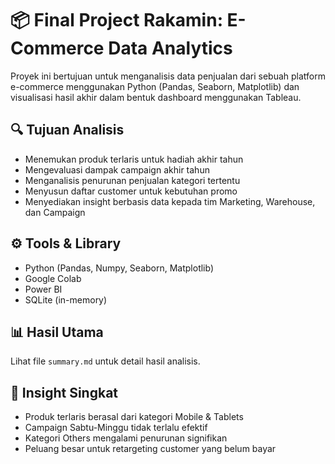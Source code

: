 # 📦 Final Project Rakamin: E-Commerce Data Analytics

Proyek ini bertujuan untuk menganalisis data penjualan dari sebuah platform e-commerce menggunakan Python (Pandas, Seaborn, Matplotlib) dan visualisasi hasil akhir dalam bentuk dashboard menggunakan Tableau.

## 🔍 Tujuan Analisis

- Menemukan produk terlaris untuk hadiah akhir tahun
- Mengevaluasi dampak campaign akhir tahun
- Menganalisis penurunan penjualan kategori tertentu
- Menyusun daftar customer untuk kebutuhan promo
- Menyediakan insight berbasis data kepada tim Marketing, Warehouse, dan Campaign


## ⚙️ Tools & Library

- Python (Pandas, Numpy, Seaborn, Matplotlib)
- Google Colab
- Power BI
- SQLite (in-memory)

## 📊 Hasil Utama

Lihat file `summary.md` untuk detail hasil analisis.

## 🧠 Insight Singkat

- Produk terlaris berasal dari kategori Mobile & Tablets
- Campaign Sabtu-Minggu tidak terlalu efektif
- Kategori Others mengalami penurunan signifikan
- Peluang besar untuk retargeting customer yang belum bayar
